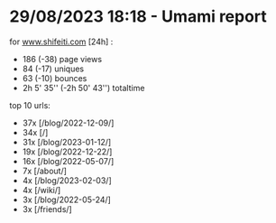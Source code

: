 # 29/08/2023 18:18 - Umami report
for www.shifeiti.com [24h] :

 - 186 (-38) page views
 - 84 (-17) uniques
 - 63 (-10) bounces
 - 2h 5' 35'' (-2h 50' 43'') totaltime


top 10 urls:
 - 37x [/blog/2022-12-09/]
 - 34x [/]
 - 31x [/blog/2023-01-12/]
 - 19x [/blog/2022-12-22/]
 - 16x [/blog/2022-05-07/]
 - 7x [/about/]
 - 4x [/blog/2023-02-03/]
 - 4x [/wiki/]
 - 3x [/blog/2022-05-24/]
 - 3x [/friends/]


